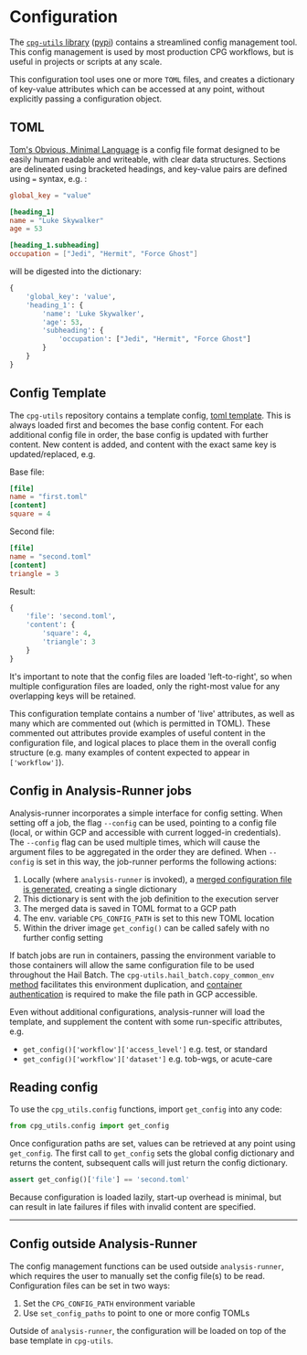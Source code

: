 # Configuration

The [`cpg-utils` library](https://github.com/populationgenomics/cpg-utils) ([pypi](https://pypi.org/project/cpg-utils/)) contains a streamlined config management tool. This config management is used by most production CPG workflows, but is useful in projects or scripts at any scale.

This configuration tool uses one or more `TOML` files, and creates a dictionary of key-value attributes which can be accessed at any point, without explicitly passing a configuration object.

## TOML

[Tom's Obvious, Minimal Language](https://toml.io/en/) is a config file format designed to be easily human readable and writeable, with clear data structures. Sections are delineated using bracketed headings, and key-value pairs are defined using `=` syntax, e.g. :

```toml
global_key = "value"

[heading_1]
name = "Luke Skywalker"
age = 53

[heading_1.subheading]
occupation = ["Jedi", "Hermit", "Force Ghost"]
```

will be digested into the dictionary:

```python
{
    'global_key': 'value',
    'heading_1': {
        'name': 'Luke Skywalker',
        'age': 53,
        'subheading': {
            'occupation': ["Jedi", "Hermit", "Force Ghost"]
        }
    }
}
```


## Config Template

The `cpg-utils` repository contains a template config, [toml template](https://github.com/populationgenomics/cpg-utils/blob/main/cpg_utils/config-template.toml). This is always loaded first and becomes the base config content. For each additional config file in order, the base config is updated with further content. New content is added, and content with the exact same key is updated/replaced, e.g.

Base file:

```toml
[file]
name = "first.toml"
[content]
square = 4
```

Second file:

```toml
[file]
name = "second.toml"
[content]
triangle = 3
```

Result:

```python
{
    'file': 'second.toml',
    'content': {
        'square': 4,
        'triangle': 3
    }
}
```

It's important to note that the config files are loaded 'left-to-right', so when multiple configuration files are loaded, only the right-most value for any overlapping keys will be retained.  

This configuration template contains a number of 'live' attributes, as well as many which are commented out (which is permitted in TOML). These commented out attributes provide examples of useful content in the configuration file, and logical places to place them in the overall config structure (e.g. many examples of content expected to appear in `['workflow']`).



## Config in Analysis-Runner jobs

Analysis-runner incorporates a simple interface for config setting. When setting off a job, the flag `--config` can be used, pointing to a config file (local, or within GCP and accessible with current logged-in credentials).
The `--config` flag can be used multiple times, which will cause the argument files to be aggregated in the order they are defined. When `--config` is set in this way, the job-runner performs the following actions:

1. Locally (where `analysis-runner` is invoked), a [merged configuration file is generated](https://github.com/populationgenomics/analysis-runner/blob/main/analysis_runner/cli_analysisrunner.py#L199-L201), creating a single dictionary
2. This dictionary is sent with the job definition to the execution server
3. The merged data is saved in TOML format to a GCP path
4. The env. variable `CPG_CONFIG_PATH` is set to this new TOML location
5. Within the driver image `get_config()` can be called safely with no further config setting

If batch jobs are run in containers, passing the environment variable to those containers will allow the same configuration file to be used throughout the Hail Batch. The `cpg-utils.hail_batch.copy_common_env` [method](https://github.com/populationgenomics/cpg-utils/blob/main/cpg_utils/hail_batch.py#L54) facilitates this environment duplication, and [container authentication](https://github.com/populationgenomics/cpg-utils/blob/main/cpg_utils/hail_batch.py#L427-L454) is required to make the file path in GCP accessible.

Even without additional configurations, analysis-runner will load the template, and supplement the content with some run-specific attributes, e.g.

- `get_config()['workflow']['access_level']` e.g. test, or standard
- `get_config()['workflow']['dataset']` e.g. tob-wgs, or acute-care

## Reading config

To use the `cpg_utils.config` functions, import `get_config` into any code:

```python
from cpg_utils.config import get_config
```

Once configuration paths are set, values can be retrieved at any point using `get_config`. The first call to `get_config` sets the global config dictionary and returns the content, subsequent calls will just return the config dictionary.

```python
assert get_config()['file'] == 'second.toml'
```

Because configuration is loaded lazily, start-up overhead is minimal, but can result in late failures if files with invalid content are specified.

---

## Config outside Analysis-Runner

The config management functions can be used outside `analysis-runner`, which requires the user to manually set the config file(s) to be read. Configuration files can be set in two ways:

1. Set the `CPG_CONFIG_PATH` environment variable
2. Use `set_config_paths` to point to one or more config TOMLs

Outside of `analysis-runner`, the configuration will be loaded on top of the base template in `cpg-utils`.